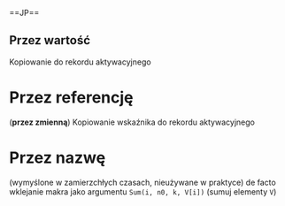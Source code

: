 ==JP==
## Przez wartość
Kopiowanie do rekordu aktywacyjnego
# Przez referencję
(**przez zmienną**)
Kopiowanie wskaźnika do rekordu aktywacyjnego
# Przez nazwę
(wymyślone w zamierzchłych czasach, nieużywane w praktyce)
de facto wklejanie makra jako argumentu
`Sum(i, n0, k, V[i])` (sumuj elementy `V`)